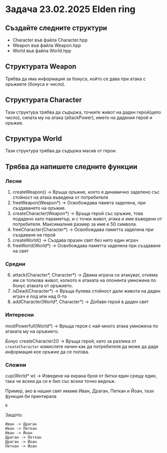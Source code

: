 # Задача 23.02.2025 Elden ring

## Създайте следните структури
- Character във файла Character.hpp
- Weapon във файла Weapon.hpp
- World във файла World.hpp

## Структурата Weapon
Трябва да има информация за бонуса, който се дава при атака с оръжиете (бонуса е число).

## Структурата Character
Тази структура трябва да съдържа, точките живот на даден герой(цяло число), силата му на атака (attackPower), името на дадения герой и оръжие.  

## Структура World
Тази структура трябва да съдържа масив от герои.

## Трябва да напишете следните функции
### Лесни
1. createWeapon() -> Връща оръжие, което е динамично заделено със стойност на атака въведена от потребителя
2. freeWeapon(Weapon*) -> Освобождава памета заделена, при създаването на оръжие.
3. createCharacter(Weapon*) -> Връща герой със оръжие, това подадено като параметър, и с точки живот, атака и име въведени от потребителя. Максималния размер за име е 50 символа.
4. freeCharacter(Character*) -> Освобождава паметта заделена при създаване на герой
5. createWorld() -> Създава празен свят без нито един играч
6. freeWorld(World*) -> Освобождава паметта заделена при създаване на свят

### Средни
6. attack(Character*, Character*) -> Двама играча се атакуват, отнема им се толкова живот, колкото е атаката на опонента умножена по бонус атаката от оръжието.
7. isDead(Character*) -> Връща булева стойност дали живота на даден играч е под или над 0-та
8. addCharacter(World*, Character*) -> Добавя герой в даден свят

### Интересни
mostPowerfull(World*) -> Връща героя с най-много атака умножена по атаката му на оръжието.

*Бонус*
createCharacter2() -> Връща герой, като за разлика от `createCharacter` измислете начин как да потребителя да може да даде информация кое оръжие да се ползва.

### Сложни
cup(World* w) -> Изведене на екрана броя от битки един срещу един, така че всеки да се е бил със всеки точно веднъж.

Пример, ако в нашия свят имаме Иван, Драган, Петкан и Йоан, тази функция би принтирала

`6`

Защото:
```
Иван -> Драган
Иван -> Петкан
Иван -> Йоан
Драган -> Петкан
Драган -> Йоан
Петкан -> Йоан
```
